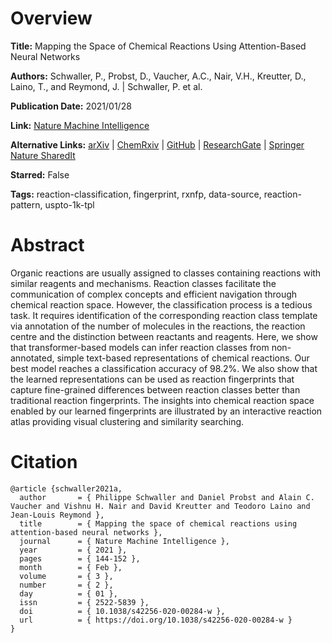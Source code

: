 # Overview
**Title:**
Mapping the Space of Chemical Reactions Using Attention-Based Neural Networks

**Authors:**
Schwaller, P., Probst, D., Vaucher, A.C., Nair, V.H., Kreutter, D., Laino, T., and Reymond, J. |
Schwaller, P. et al.

**Publication Date:**
2021/01/28

**Link:**
[Nature Machine Intelligence](https://www.nature.com/articles/s42256-020-00284-w)

**Alternative Links:**
[arXiv](https://arxiv.org/abs/2012.06051) |
[ChemRxiv](https://chemrxiv.org/engage/chemrxiv/article-details/60c753a0bdbb89acf8a3a4b5) |
[GitHub](https://github.com/rxn4chemistry/rxnfp) |
[ResearchGate](https://www.researchgate.net/publication/348851156_Mapping_the_space_of_chemical_reactions_using_attention-based_neural_networks) |
[Springer Nature SharedIt](http://rdcu.be/cenmd)

**Starred:**
False

**Tags:**
reaction-classification, fingerprint, rxnfp, data-source, reaction-pattern, uspto-1k-tpl


# Abstract
Organic reactions are usually assigned to classes containing reactions with similar reagents and mechanisms.
Reaction classes facilitate the communication of complex concepts and efficient navigation through chemical reaction space.
However, the classification process is a tedious task.
It requires identification of the corresponding reaction class template via annotation of the number of molecules in the reactions, the reaction centre and the distinction between reactants and reagents.
Here, we show that transformer-based models can infer reaction classes from non-annotated, simple text-based representations of chemical reactions.
Our best model reaches a classification accuracy of 98.2%.
We also show that the learned representations can be used as reaction fingerprints that capture fine-grained differences between reaction classes better than traditional reaction fingerprints.
The insights into chemical reaction space enabled by our learned fingerprints are illustrated by an interactive reaction atlas providing visual clustering and similarity searching.


# Citation
```
@article {schwaller2021a,
  author       = { Philippe Schwaller and Daniel Probst and Alain C. Vaucher and Vishnu H. Nair and David Kreutter and Teodoro Laino and Jean-Louis Reymond },
  title        = { Mapping the space of chemical reactions using attention-based neural networks },
  journal      = { Nature Machine Intelligence },
  year         = { 2021 },
  pages        = { 144-152 },
  month        = { Feb },
  volume       = { 3 },
  number       = { 2 },
  day          = { 01 },
  issn         = { 2522-5839 },
  doi          = { 10.1038/s42256-020-00284-w },
  url          = { https://doi.org/10.1038/s42256-020-00284-w }
}
```
